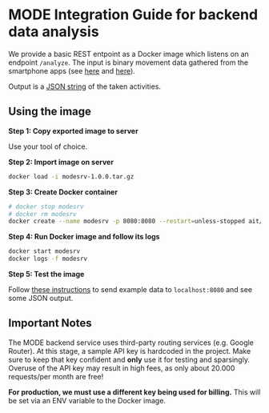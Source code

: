 # MODE Integration Guide for backend data analysis

We provide a basic REST entpoint as a Docker image which listens
on an endpoint `/analyze`. The input is binary movement data gathered
from the smartphone apps (see [here](ios.md) and [here](android.md)).

Output is a [JSON string](../integration.md#output) of the taken activities.


## Using the image
**Step 1: Copy exported image to server**

Use your tool of choice.

**Step 2: Import image on server**

```sh
docker load -i modesrv-1.0.0.tar.gz
```

**Step 3: Create Docker container**
 
```sh
# docker stop modesrv
# docker rm modesrv
docker create --name modesrv -p 8080:8080 --restart=unless-stopped ait/modesrv:1.0.0
```

**Step 4: Run Docker image and follow its logs**

```sh
docker start modesrv
docker logs -f modesrv
```

**Step 5: Test the image**

Follow [these instructions](../integration.md#testing) to send example data to `localhost:8080` and see some JSON output.

## Important Notes

The MODE backend service uses third-party routing services (e.g. Google Router).
At this stage, a sample API key is hardcoded in the project.
Make sure to keep that key confident and **only** use it for testing and sparsingly.
Overuse of the API key may result in high fees, as only about 20.000
requests/per month are free!

**For production, we must use a different key being used for billing.**
This will be set via an ENV variable to the Docker image.